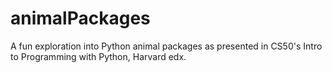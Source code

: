 # animalPackages
A fun exploration into Python animal packages as presented in CS50's Intro to Programming with Python, Harvard edx.
